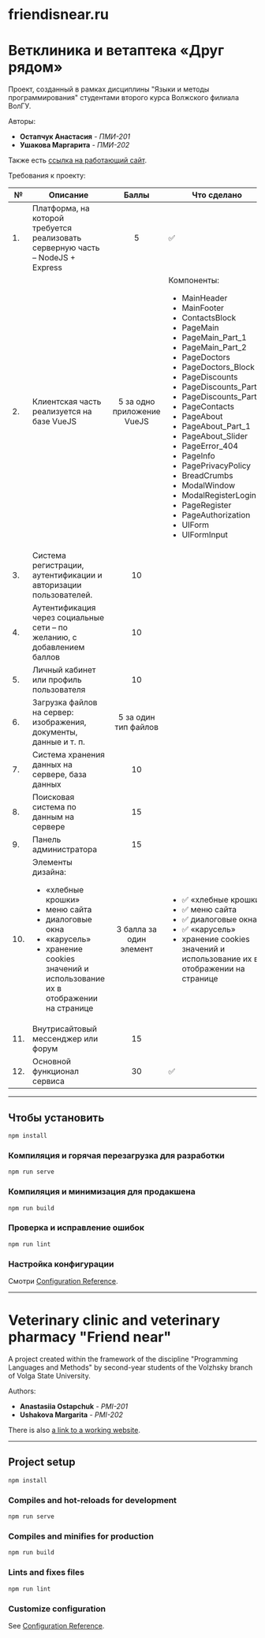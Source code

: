 # friendisnear.ru

# Ветклиника и ветаптека «Друг рядом»

Проект, созданный в рамках дисциплины "Языки и методы программирования"
студентами второго курса Волжского филиала ВолГУ.

Авторы:

* **Остапчук Анастасия** - *ПМИ-201*
* **Ушакова Маргарита** - *ПМИ-202*

Также есть [ссылка на работающий сайт](https://friendisnear.herokuapp.com).

Требования к проекту:

| №    | Описание                                                                                                                                                                                              |           Баллы            | Что сделано                                                                                                                                                                                                                                                                                                                                                                                                                                                                                                                                                                                        |
|------|-------------------------------------------------------------------------------------------------------------------------------------------------------------------------------------------------------|:--------------------------:|----------------------------------------------------------------------------------------------------------------------------------------------------------------------------------------------------------------------------------------------------------------------------------------------------------------------------------------------------------------------------------------------------------------------------------------------------------------------------------------------------------------------------------------------------------------------------------------------------|
| 1.   | Платформа, на которой требуется реализовать серверную часть – NodeJS + Express                                                                                                                        |             5              | :white_check_mark:                                                                                                                                                                                                                                                                                                                                                                                                                                                                                                                                                                                 |
| 2.   | Клиентская часть реализуется на базе VueJS                                                                                                                                                            | 5 за одно приложение VueJS | Компоненты:<br><ul><li>MainHeader</li><li>MainFooter</li><li>ContactsBlock</li><li>PageMain</li><li>PageMain_Part_1</li><li>PageMain_Part_2</li><li>PageDoctors</li><li>PageDoctors_Block</li><li>PageDiscounts</li><li>PageDiscounts_Part_1</li><li>PageDiscounts_Part_2</li><li>PageContacts</li><li>PageAbout</li><li>PageAbout_Part_1</li><li>PageAbout_Slider</li><li>PageError_404</li><li>PageInfo</li><li>PagePrivacyPolicy</li><li>BreadCrumbs</li><li>ModalWindow</li><li>ModalRegisterLogin</li><li>PageRegister</li><li>PageAuthorization</li><li>UIForm</li><li>UIFormInput</li></ul> |
| 3.   | Система регистрации, аутентификации и авторизации пользователей.                                                                                                                                      |             10             |                                                                                                                                                                                                                                                                                                                                                                                                                                                                                                                                                                                                    |
| 4.   | Аутентификация через социальные сети – по желанию, с добавлением баллов                                                                                                                               |             10             |                                                                                                                                                                                                                                                                                                                                                                                                                                                                                                                                                                                                    |
| 5.   | Личный кабинет или профиль пользователя                                                                                                                                                               |             10             |                                                                                                                                                                                                                                                                                                                                                                                                                                                                                                                                                                                                    |
| 6.   | Загрузка файлов на сервер: изображения, документы, данные и т. п.                                                                                                                                     |    5 за один тип файлов    |                                                                                                                                                                                                                                                                                                                                                                                                                                                                                                                                                                                                    |
| 7.   | Система хранения данных на сервере, база данных                                                                                                                                                       |             10             |                                                                                                                                                                                                                                                                                                                                                                                                                                                                                                                                                                                                    |
| 8.   | Поисковая система по данным на сервере                                                                                                                                                                |             15             |                                                                                                                                                                                                                                                                                                                                                                                                                                                                                                                                                                                                    |
| 9.   | Панель администратора                                                                                                                                                                                 |             15             |                                                                                                                                                                                                                                                                                                                                                                                                                                                                                                                                                                                                    |
| 10.  | Элементы дизайна: <br><ul><li>«хлебные крошки»</li><li>меню сайта</li><li>диалоговые окна</li><li>«карусель»</li><li>хранение cookies значений и использование их в отображении на странице</li></ul> |  3 балла за один элемент   | <ul><li> :white_check_mark: «хлебные крошки»</li><li> :white_check_mark: меню сайта</li><li> :white_check_mark: диалоговые окна</li><li> :white_check_mark: «карусель»</li><li>хранение cookies значений и использование их в отображении на странице</li></ul>                                                                                                                                                                                                                                                                                                                                    |
| 11.  | Внутрисайтовый мессенджер или форум                                                                                                                                                                   |             15             |                                                                                                                                                                                                                                                                                                                                                                                                                                                                                                                                                                                                    |
| 12.  | Основной функционал сервиса                                                                                                                                                                           |             30             | :white_check_mark:                                                                                                                                                                                                                                                                                                                                                                                                                                                                                                                                                                                 |

---

## Чтобы установить
```
npm install
```

### Компиляция и горячая перезагрузка для разработки
```
npm run serve
```

### Компиляция и минимизация для продакшена
```
npm run build
```

### Проверка и исправление ошибок
```
npm run lint
```

### Настройка конфигурации
Смотри [Configuration Reference](https://cli.vuejs.org/config/).

---

# Veterinary clinic and veterinary pharmacy "Friend near"

A project created within the framework of the discipline "Programming Languages and Methods"
by second-year students of the Volzhsky branch of Volga State University.

Authors:

* **Anastasiia Ostapchuk** - *PMI-201*
* **Ushakova Margarita** - *PMI-202*

There is also [a link to a working website](https://friendisnear.herokuapp.com).

---

## Project setup
```
npm install
```

### Compiles and hot-reloads for development
```
npm run serve
```

### Compiles and minifies for production
```
npm run build
```

### Lints and fixes files
```
npm run lint
```

### Customize configuration
See [Configuration Reference](https://cli.vuejs.org/config/).

